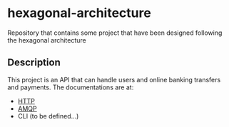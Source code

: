 # hexagonal-architecture
Repository that contains some project that have been designed following the hexagonal architecture

## Description

This project is an API that can handle users and online banking transfers and payments. The documentations are at:
- [HTTP](./docs/openapi.yaml)
- [AMQP](./docs/asyncapi.yaml)
- CLI (to be defined...)
